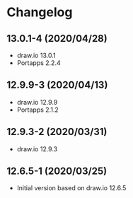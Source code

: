 # Changelog

## 13.0.1-4 (2020/04/28)

* draw.io 13.0.1
* Portapps 2.2.4

## 12.9.9-3 (2020/04/13)

* draw.io 12.9.9
* Portapps 2.1.2

## 12.9.3-2 (2020/03/31)

* draw.io 12.9.3

## 12.6.5-1 (2020/03/25)

* Initial version based on draw.io 12.6.5
